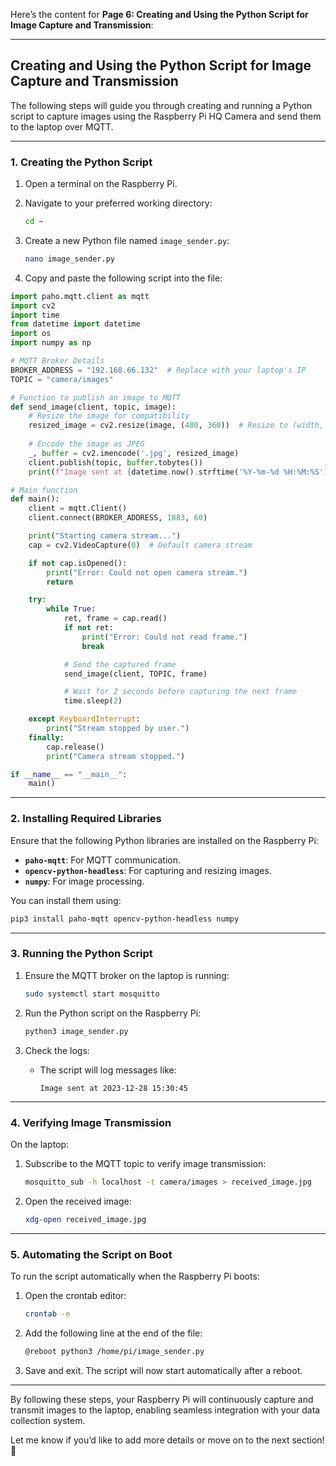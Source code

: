 Here’s the content for **Page 6: Creating and Using the Python Script for Image Capture and Transmission**:

---

## **Creating and Using the Python Script for Image Capture and Transmission**

The following steps will guide you through creating and running a Python script to capture images using the Raspberry Pi HQ Camera and send them to the laptop over MQTT.

---

### **1. Creating the Python Script**

1. Open a terminal on the Raspberry Pi.
2. Navigate to your preferred working directory:
   ```bash
   cd ~
   ```
3. Create a new Python file named `image_sender.py`:
   ```bash
   nano image_sender.py
   ```

4. Copy and paste the following script into the file:

```python
import paho.mqtt.client as mqtt
import cv2
import time
from datetime import datetime
import os
import numpy as np

# MQTT Broker Details
BROKER_ADDRESS = "192.168.66.132"  # Replace with your laptop's IP
TOPIC = "camera/images"

# Function to publish an image to MQTT
def send_image(client, topic, image):
    # Resize the image for compatibility
    resized_image = cv2.resize(image, (480, 360))  # Resize to (width, height)
    
    # Encode the image as JPEG
    _, buffer = cv2.imencode('.jpg', resized_image)
    client.publish(topic, buffer.tobytes())
    print(f"Image sent at {datetime.now().strftime('%Y-%m-%d %H:%M:%S')}")

# Main function
def main():
    client = mqtt.Client()
    client.connect(BROKER_ADDRESS, 1883, 60)

    print("Starting camera stream...")
    cap = cv2.VideoCapture(0)  # Default camera stream

    if not cap.isOpened():
        print("Error: Could not open camera stream.")
        return

    try:
        while True:
            ret, frame = cap.read()
            if not ret:
                print("Error: Could not read frame.")
                break

            # Send the captured frame
            send_image(client, TOPIC, frame)

            # Wait for 2 seconds before capturing the next frame
            time.sleep(2)

    except KeyboardInterrupt:
        print("Stream stopped by user.")
    finally:
        cap.release()
        print("Camera stream stopped.")

if __name__ == "__main__":
    main()
```

---

### **2. Installing Required Libraries**

Ensure that the following Python libraries are installed on the Raspberry Pi:

- **`paho-mqtt`**: For MQTT communication.
- **`opencv-python-headless`**: For capturing and resizing images.
- **`numpy`**: For image processing.

You can install them using:
```bash
pip3 install paho-mqtt opencv-python-headless numpy
```

---

### **3. Running the Python Script**

1. Ensure the MQTT broker on the laptop is running:
   ```bash
   sudo systemctl start mosquitto
   ```

2. Run the Python script on the Raspberry Pi:
   ```bash
   python3 image_sender.py
   ```

3. Check the logs:
   - The script will log messages like:
     ```
     Image sent at 2023-12-28 15:30:45
     ```

---

### **4. Verifying Image Transmission**

On the laptop:
1. Subscribe to the MQTT topic to verify image transmission:
   ```bash
   mosquitto_sub -h localhost -t camera/images > received_image.jpg
   ```
2. Open the received image:
   ```bash
   xdg-open received_image.jpg
   ```

---

### **5. Automating the Script on Boot**

To run the script automatically when the Raspberry Pi boots:
1. Open the crontab editor:
   ```bash
   crontab -e
   ```
2. Add the following line at the end of the file:
   ```bash
   @reboot python3 /home/pi/image_sender.py
   ```
3. Save and exit. The script will now start automatically after a reboot.

---

By following these steps, your Raspberry Pi will continuously capture and transmit images to the laptop, enabling seamless integration with your data collection system.

Let me know if you’d like to add more details or move on to the next section! 🚀
